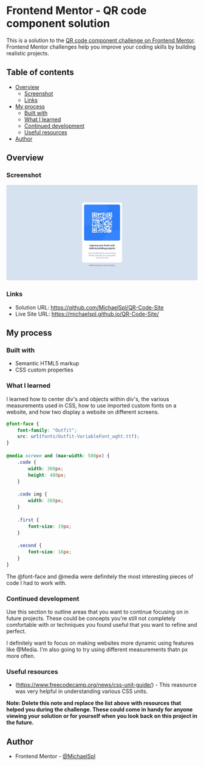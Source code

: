 # Frontend Mentor - QR code component solution

This is a solution to the [QR code component challenge on Frontend Mentor](https://www.frontendmentor.io/challenges/qr-code-component-iux_sIO_H). Frontend Mentor challenges help you improve your coding skills by building realistic projects.

## Table of contents

- [Overview](#overview)
  - [Screenshot](#screenshot)
  - [Links](#links)
- [My process](#my-process)
  - [Built with](#built-with)
  - [What I learned](#what-i-learned)
  - [Continued development](#continued-development)
  - [Useful resources](#useful-resources)
- [Author](#author)

## Overview

### Screenshot

![](/images/final-qr-page.JPG)

### Links

- Solution URL: https://github.com/MichaelSpl/QR-Code-Site
- Live Site URL: https://michaelspl.github.io/QR-Code-Site/

## My process

### Built with

- Semantic HTML5 markup
- CSS custom properties

### What I learned

I learned how to center div's and objects within div's, the various measurements used in CSS, how to use imported custom fonts on a website, and how two display a website on different screens.

```CSS
@font-face {
    font-family: "Outfit";
    src: url(fonts/Outfit-VariableFont_wght.ttf);
}

@media screen and (max-width: 500px) {
    .code {
        width: 300px;
        height: 480px;
    }

    .code img {
        width: 260px;
    }

    .first {
        font-size: 19px;
    }

    .second {
        font-size: 16px;
    }
}
```

The @font-face and @media were definitely the most interesting pieces of code I had to work with.

### Continued development

Use this section to outline areas that you want to continue focusing on in future projects. These could be concepts you're still not completely comfortable with or techniques you found useful that you want to refine and perfect.

I definitely want to focus on making websites more dynamic using features like @Media. I'm also going to try using different measurements thatn px more often.

### Useful resources

- (https://www.freecodecamp.org/news/css-unit-guide/) - This reasource was very helpful in understanding various CSS units.

**Note: Delete this note and replace the list above with resources that helped you during the challenge. These could come in handy for anyone viewing your solution or for yourself when you look back on this project in the future.**

## Author

- Frontend Mentor - [@MichaelSpl](https://www.frontendmentor.io/profile/yourusername)
